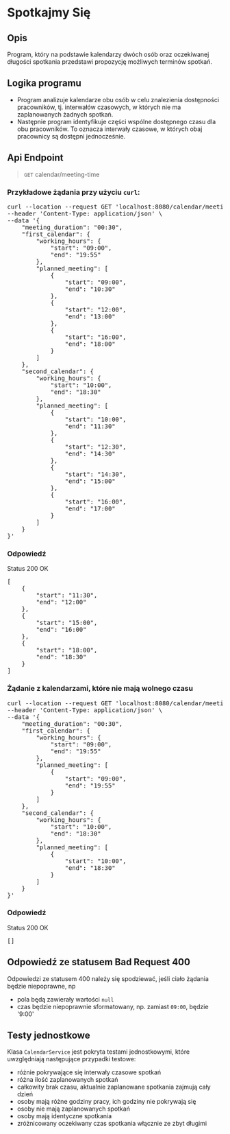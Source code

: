 # Spotkajmy Się 
## Opis 

Program, który na podstawie kalendarzy dwóch osób oraz oczekiwanej długości spotkania przedstawi 
propozycję możliwych terminów spotkań.  
## Logika programu 
- Program analizuje kalendarze obu osób w celu znalezienia dostępności pracowników, tj. interwałów czasowych, 
  w których nie ma zaplanowanych żadnych spotkań.
- Następnie program identyfikuje części wspólne dostępnego czasu dla obu pracowników. 
  To oznacza interwały czasowe, w których obaj pracownicy są dostępni jednocześnie.
## Api Endpoint 
> `GET` calendar/meeting-time 

### Przykładowe żądania przy użyciu `curl`:

<pre>
curl --location --request GET 'localhost:8080/calendar/meeting-time' \
--header 'Content-Type: application/json' \
--data '{
    "meeting_duration": "00:30",
    "first_calendar": {
        "working_hours": {
            "start": "09:00",
            "end": "19:55"
        },
        "planned_meeting": [
            {
                "start": "09:00",
                "end": "10:30"
            },
            {
                "start": "12:00",
                "end": "13:00"
            },
            {
                "start": "16:00",
                "end": "18:00"
            }
        ]
    },
    "second_calendar": {
        "working_hours": {
            "start": "10:00",
            "end": "18:30"
        },
        "planned_meeting": [
            {
                "start": "10:00",
                "end": "11:30"
            },
            {
                "start": "12:30",
                "end": "14:30"
            },
            {
                "start": "14:30",
                "end": "15:00"
            },
            {
                "start": "16:00",
                "end": "17:00"
            }
        ]
    }
}'
</pre>

### Odpowiedź
Status 200 OK
<pre>
[
    {
        "start": "11:30",
        "end": "12:00"
    },
    {
        "start": "15:00",
        "end": "16:00"
    },
    {
        "start": "18:00",
        "end": "18:30"
    }
]
</pre>

### Żądanie z kalendarzami, które nie mają wolnego czasu
<pre>
curl --location --request GET 'localhost:8080/calendar/meeting-time' \
--header 'Content-Type: application/json' \
--data '{
    "meeting_duration": "00:30",
    "first_calendar": {
        "working_hours": {
            "start": "09:00",
            "end": "19:55"
        },
        "planned_meeting": [
            {
                "start": "09:00",
                "end": "19:55"
            }
        ]
    },
    "second_calendar": {
        "working_hours": {
            "start": "10:00",
            "end": "18:30"
        },
        "planned_meeting": [
            {
                "start": "10:00",
                "end": "18:30"
            }
        ]
    }
}'
</pre>
### Odpowiedź
Status 200 OK
<pre>
[]
</pre>

## Odpowiedź ze statusem Bad Request 400
Odpowiedzi ze statusem 400 należy się spodziewać, jeśli ciało żądania będzie niepoprawne, np
- pola będą zawierały wartości `null`
- czas będzie niepoprawnie sformatowany, np. zamiast `09:00`, będzie '9:00'

## Testy jednostkowe
Klasa `CalendarService` jest pokryta testami jednostkowymi, które uwzględniają następujące przypadki testowe:

- różnie pokrywające się interwały czasowe spotkań
- różna ilość zaplanowanych spotkań 
- całkowity brak czasu, aktualnie zaplanowane spotkania zajmują cały dzień
- osoby mają różne godziny pracy, ich godziny nie pokrywają się 
- osoby nie mają zaplanowanych spotkań
- osoby mają identyczne spotkania
- zróżnicowany oczekiwany czas spotkania włącznie ze zbyt długimi